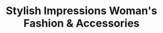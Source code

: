 ---
title: "Stylish Impressions Woman's Fashion & Accessories"
url: /clinton-township/stylish-impressions-womans-fashion-and-accessories/
shop: clothes
---
